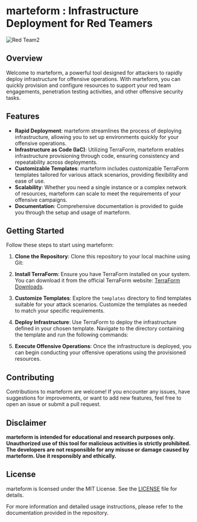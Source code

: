 # marteform : Infrastructure Deployment for Red Teamers

![Red Team2](https://github.com/ethanlacerenza/marteform/assets/71321892/32477b7a-3ace-41fc-a156-fef1018f7121)


## Overview

Welcome to marteform, a powerful tool designed for attackers to rapidly deploy infrastructure for offensive operations. With marteform, you can quickly provision and configure resources to support your red team engagements, penetration testing activities, and other offensive security tasks.

## Features

- **Rapid Deployment**: marteform streamlines the process of deploying infrastructure, allowing you to set up environments quickly for your offensive operations.
- **Infrastructure as Code (IaC)**: Utilizing TerraForm, marteform enables infrastructure provisioning through code, ensuring consistency and repeatability across deployments.
- **Customizable Templates**: marteform includes customizable TerraForm templates tailored for various attack scenarios, providing flexibility and ease of use.
- **Scalability**: Whether you need a single instance or a complex network of resources, marteform can scale to meet the requirements of your offensive campaigns.
- **Documentation**: Comprehensive documentation is provided to guide you through the setup and usage of marteform.

## Getting Started

Follow these steps to start using marteform:

1. **Clone the Repository**: Clone this repository to your local machine using Git:

2. **Install TerraForm**: Ensure you have TerraForm installed on your system. You can download it from the official TerraForm website: [TerraForm Downloads](https://www.terraform.io/downloads.html).

3. **Customize Templates**: Explore the `templates` directory to find templates suitable for your attack scenarios. Customize the templates as needed to match your specific requirements.

4. **Deploy Infrastructure**: Use TerraForm to deploy the infrastructure defined in your chosen template. Navigate to the directory containing the template and run the following commands:



5. **Execute Offensive Operations**: Once the infrastructure is deployed, you can begin conducting your offensive operations using the provisioned resources.

## Contributing

Contributions to marteform are welcome! If you encounter any issues, have suggestions for improvements, or want to add new features, feel free to open an issue or submit a pull request.

## Disclaimer

**marteform is intended for educational and research purposes only. Unauthorized use of this tool for malicious activities is strictly prohibited. The developers are not responsible for any misuse or damage caused by marteform. Use it responsibly and ethically.**

## License

marteform is licensed under the MIT License. See the [LICENSE](LICENSE) file for details.

For more information and detailed usage instructions, please refer to the documentation provided in the repository.

